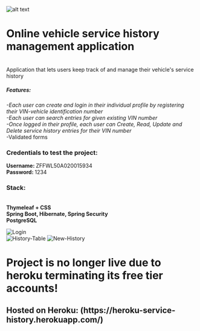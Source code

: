 ![alt text](https://github.com/frodkata/heroku-service-history/blob/main/src/main/resources/static/images/logo2.png?raw=true)

<h1>Online vehicle service history management application</h1> <br>
Application that lets users keep track of and manage their vehicle's service history <br>
<h5>Features:</h5>
<i>-Each user can create and login in their individual profile by registering their VIN-vehicle identification number <br>
-Each user can search entries for given existing VIN number <br>
-Once logged in their profile, each user can Create, Read, Update and Delete service history entries for their VIN number <br> </i>
-Validated forms
<h3>Credentials to test the project:</h3>
<b>Username: </b> ZFFWL50A020015934 <br> <b> Password: </b> 1234
<h3>Stack:</h3>
<br> <b>Thymeleaf + CSS
<br>Spring Boot, Hibernate, Spring Security
<br>PostgreSQL </b> <p>
  
<img src="https://i.ibb.co/4Nq2T1r/service3.png" alt="Login" border="0"> <br>
 <img src="https://i.postimg.cc/ZnPZmLrs/service1.png" alt="History-Table" border="0" >
 <img src="https://i.postimg.cc/9Mjn2HJV/service2.png" alt="New-History" border="0" >

<h1>Project is no longer live due to heroku terminating its free tier accounts!</h1>
<h2>Hosted on Heroku: (https://heroku-service-history.herokuapp.com/) </h2>


